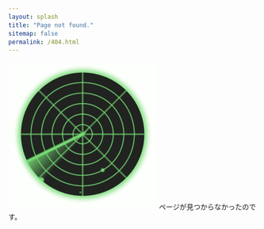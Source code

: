 ```yaml
---
layout: splash
title: "Page not found."
sitemap: false
permalink: /404.html
---
```

![animation radar](/assets/images/radar.gif)
ページが見つからなかったのです。

<script type="text/javascript">
  var GOOG_FIXURL_LANG = 'jp';
  var GOOG_FIXURL_SITE = '{{ site.url }}'
</script>
<script type="text/javascript"
  src="//linkhelp.clients.google.com/tbproxy/lh/wm/fixurl.js">
</script>
